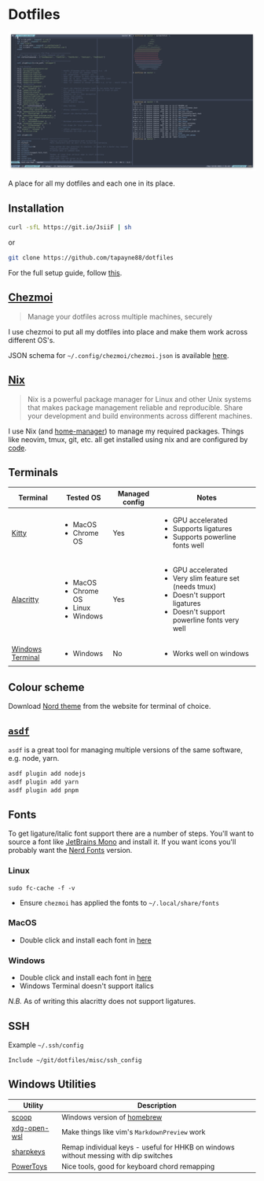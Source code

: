 # Dotfiles

![kitty screenshot](./public/kitty-screenshot.png "Kitty Screenshot")

A place for all my dotfiles and each one in its place.

## Installation

```bash
curl -sfL https://git.io/JsiiF | sh
```

or

```bash
git clone https://github.com/tapayne88/dotfiles
```

For the full setup guide, follow [this](./public/installation_guide.md).

## [Chezmoi](https://www.chezmoi.io/)

> Manage your dotfiles across multiple machines, securely

I use chezmoi to put all my dotfiles into place and make them work across different OS's.

JSON schema for `~/.config/chezmoi/chezmoi.json` is available [here](./public/chezmoi-schema.json).

## [Nix](https://nixos.org/)

> Nix is a powerful package manager for Linux and other Unix systems that makes package management reliable and reproducible. Share your development and build environments across different machines.

I use Nix (and [home-manager](https://github.com/rycee/home-manager)) to manage my required packages. Things like neovim, tmux, git, etc. all get installed using nix and are configured by [code](./dot_config/nixpkgs/home.nix.tmpl).

## Terminals

| Terminal                                                  | Tested OS                                                               | Managed config | Notes                                                                                                                                                            |
| --------------------------------------------------------- | ----------------------------------------------------------------------- | -------------- | ---------------------------------------------------------------------------------------------------------------------------------------------------------------- |
| [Kitty](https://sw.kovidgoyal.net/kitty/)                 | <ul><li>MacOS</li><li>Chrome OS</li></ul>                               | Yes            | <ul><li>GPU accelerated</li><li>Supports ligatures</li><li>Supports powerline fonts well</li></ul>                                                               |
| [Alacritty](https://github.com/alacritty/alacritty)       | <ul><li>MacOS</li><li>Chrome OS</li><li>Linux</li><li>Windows</li></ul> | Yes            | <ul><li>GPU accelerated</li><li>Very slim feature set (needs tmux)</li><li>Doesn't support ligatures</li><li>Doesn't support powerline fonts very well</li></ul> |
| [Windows Terminal](https://github.com/microsoft/terminal) | <ul><li>Windows</li></ul>                                               | No             | <ul><li>Works well on windows</li></ul>                                                                                                                          |

## Colour scheme

Download [Nord theme](https://www.nordtheme.com/) from the website for terminal of choice.

## [`asdf`](https://asdf-vm.com/#/)

`asdf` is a great tool for managing multiple versions of the same software, e.g. node, yarn.

```bash
asdf plugin add nodejs
asdf plugin add yarn
asdf plugin add pnpm
```

## Fonts

To get ligature/italic font support there are a number of steps. You'll want to source a font like [JetBrains Mono](https://www.jetbrains.com/lp/mono/) and install it. If you want icons you'll probably want the [Nerd Fonts](https://www.nerdfonts.com/font-downloads) version.

### Linux

```shell
sudo fc-cache -f -v
```

- Ensure `chezmoi` has applied the fonts to `~/.local/share/fonts`

### MacOS

- Double click and install each font in [here](./dot_local/share/fonts)

### Windows

- Double click and install each font in [here](./dot_local/share/fonts/windows)
- Windows Terminal doesn't support italics

_N.B._ As of writing this alacritty does not support ligatures.

## SSH

Example `~/.ssh/config`

```sshconfig
Include ~/git/dotfiles/misc/ssh_config
```

## Windows Utilities

| Utility                                                 | Description                                                                          |
| ------------------------------------------------------- | ------------------------------------------------------------------------------------ |
| [scoop](https://scoop.sh/)                              | Windows version of [homebrew](https://brew.sh/)                                      |
| [xdg-open-wsl](https://github.com/cpbotha/xdg-open-wsl) | Make things like vim's `MarkdownPreview` work                                        |
| [sharpkeys](https://github.com/randyrants/sharpkeys)    | Remap individual keys - useful for HHKB on windows without messing with dip switches |
| [PowerToys](https://github.com/microsoft/PowerToys)     | Nice tools, good for keyboard chord remapping                                        |
